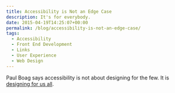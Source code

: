 ```yaml
---
title: Accessibility is Not an Edge Case
description: It's for everybody.
date: 2015-04-19T14:25:07+00:00
permalink: /blog/accessibility-is-not-an-edge-case/
tags:
  - Accessibility
  - Front End Development
  - Links
  - User Experience
  - Web Design
---
```


Paul Boag says accessibility is not about designing for the few. It is [designing for us all](https://boagworld.com/accessibility/accessibility-is-not-what-you-think/).
